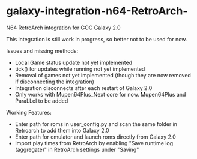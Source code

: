 # galaxy-integration-n64-RetroArch-
N64 RetroArch integration for GOG Galaxy 2.0

This integration is still work in progress, so better not to be used for now.

Issues and missing methods:
- Local Game status update not yet implemented
- tick() for updates while running not yet implemented
- Removal of games not yet implemented (though they are now removed if disconnecting the integration)
- Integration disconnects after each restart of Galaxy 2.0
- Only works with Mupen64Plus_Next core for now. Mupen64Plus and ParaLLel to be added

Working Features:
- Enter path for roms in user_config.py and scan the same folder in Retroarch to add them into Galaxy 2.0
- Enter path for emulator and launch roms directly from Galaxy 2.0
- Import play times from RetroArch by enabling "Save runtime log (aggregate)" in RetroArch settings under "Saving"
